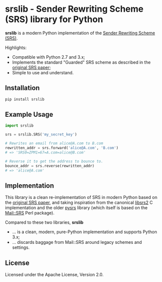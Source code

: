 # srslib - Sender Rewriting Scheme (SRS) library for Python

**srslib** is a modern Python implementation of the [Sender Rewriting Scheme (SRS)](https://en.wikipedia.org/wiki/Sender_Rewriting_Scheme).

Highlights:

* Compatible with Python 2.7 and 3.x;
* Implements the standard "Guarded" SRS scheme as described in the [original SRS paper](http://www.libsrs2.org/srs/srs.pdf);
* Simple to use and understand.

## Installation

```sh
pip install srslib
```

## Example Usage

```py
import srslib

srs = srslib.SRS('my_secret_key')

# Rewrites an email from alice@A.com to B.com
rewritten_addr = srs.forward('alice@A.com', 'B.com')
# => 'SRS0=ZPM1=67=A.com=alice@B.com'

# Reverse it to get the address to bounce to.
bounce_addr = srs.reverse(rewritten_addr)
# => 'alice@A.com'
```

## Implementation

This library is a clean re-implementation of SRS in modern Python based on the [original SRS paper](http://www.libsrs2.org/srs/srs.pdf), and taking inspiration from the canonical [libsrs2](https://github.com/shevek/libsrs2) C implementation and the older [pysrs](http://www.bmsi.com/python/pysrs.html) library (which itself is based on the
[Mail::SRS](http://search.cpan.org/~shevek/Mail-SRS-0.31/lib/Mail/SRS.pm) Perl package).

Compared to these two libraries, **srslib**

* ... is a clean, modern, pure-Python implementation and supports Python 3.x;
* ... discards baggage from Mail::SRS around legacy schemes and settings.

## License

Licensed under the Apache License, Version 2.0.

